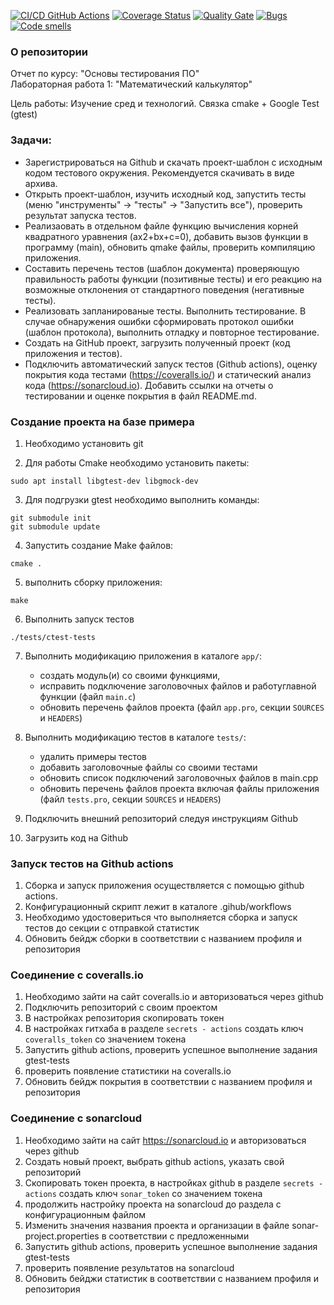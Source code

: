 [![CI/CD GitHub Actions](https://github.com/nikitagordeev10/petrsu-unit-testing-001-bundle-cmake-gtest/actions/workflows/test-action.yml/badge.svg)](https://github.com/nikitagordeev10/petrsu-unit-testing-001-bundle-cmake-gtest/actions/workflows/test-action.yml)
[![Coverage Status](https://coveralls.io/repos/nikitagordeev10/petrsu-unit-testing-001-bundle-cmake-gtest/badge.svg?branch=main)](https://coveralls.io/github/nikitagordeev10/petrsu-unit-testing-001-bundle-cmake-gtest?branch=main)
[![Quality Gate](https://sonarcloud.io/api/project_badges/measure?project=nikitagordeev10_petrsu-unit-testing-001-bundle-cmake-gtest&metric=alert_status)](https://sonarcloud.io/dashboard?id=nikitagordeev10_petrsu-unit-testing-001-bundle-cmake-gtest)
[![Bugs](https://sonarcloud.io/api/project_badges/measure?project=nikitagordeev10_petrsu-unit-testing-001-bundle-cmake-gtest&metric=bugs)](https://sonarcloud.io/summary/new_code?id=nikitagordeev10_petrsu-unit-testing-001-bundle-cmake-gtest)
[![Code smells](https://sonarcloud.io/api/project_badges/measure?project=nikitagordeev10_petrsu-unit-testing-001-bundle-cmake-gtest&metric=code_smells)](https://sonarcloud.io/dashboard?id=nikitagordeev10_petrsu-unit-testing-001-bundle-cmake-gtest)


### О репозитории
Отчет по курсу: "Основы тестирования ПО"\
Лабораторная работа 1: "Математический калькулятор"

Цель работы: Изучение сред и технологий. Связка cmake + Google Test (gtest)

### Задачи:
- Зарегистрироваться на Github и скачать проект-шаблон с исходным кодом тестового окружения. Рекомендуется скачивать в виде архива.
- Открыть проект-шаблон, изучить исходный код, запустить тесты (меню "инструменты" → "тесты" → "Запустить все"), проверить результат запуска тестов.
- Реализаовать в отдельном файле функцию вычисления корней квадратного уравнения (ax2+bx+c=0), добавить вызов функции в программу (main), обновить qmake файлы, проверить компиляцию приложения.
- Составить перечень тестов (шаблон документа) проверяющую правильность работы функции (позитивные тесты) и его реакцию на возможные отклонения от стандартного поведения (негативные тесты).
- Реализовать запланированые тесты. Выполнить тестирование. В случае обнаружения ошибки сформировать протокол ошибки (шаблон протокола), выполнить отладку и повторное тестирование.
- Создать на GitHub проект, загрузить полученный проект (код приложения и тестов).
- Подключить автоматический запуск тестов (Github actions), оценку покрытия кода тестами (https://coveralls.io/) и статический анализ кода (https://sonarcloud.io). Добавить ссылки на отчеты о тестировании и оценке покрытия в файл README.md.

### Создание проекта на базе примера

1. Необходимо установить git

2. Для работы Cmake необходимо установить пакеты:

```
sudo apt install libgtest-dev libgmock-dev
```

3. Для подгрузки gtest необходимо выполнить команды:
```
git submodule init
git submodule update
```

4. Запустить создание Make файлов:
```shell
cmake .
```
5. выполнить сборку приложения:
```shell
make
```
6. Выполнить запуск тестов
```shell
./tests/ctest-tests 
```

7. Выполнить модификацию приложения в каталоге `app/`: 
   - создать модуль(и) со своими функциями, 
   - исправить подключение заголовочных файлов и работуглавной функции (файл `main.c`) 
   - обновить перечень файлов проекта (файл `app.pro`, секции `SOURCES` и `HEADERS`)

8. Выполнить модификацию тестов в каталоге `tests/`:
   - удалить примеры тестов
   - добавить заголовочные файлы со своими тестами
   - обновить список подключений заголовочных файлов в main.cpp
   - обновить перечень файлов проекта включая файлы приложения (файл `tests.pro`, секции `SOURCES` и `HEADERS`)
9. Подключить внешний репозиторий следуя инструкциям Github

10. Загрузить код на Github

### Запуск тестов на Github actions
1. Сборка и запуск приложения осуществляется с помощью github actions.
2. Конфигурационный скрипт лежит в каталоге .gihub/workflows
3. Необходимо удостовериться что выполняется сборка и запуск тестов до секции с отправкой статистик
4. Обновить бейдж сборки в соответствии с названием профиля и репозитория

### Соединение с coveralls.io

1. Необходимо зайти на сайт coveralls.io и авторизоваться через github
2. Подключить репозиторий с своим проектом
3. В настройках репозитория скопировать токен
4. В настройках гитхаба в разделе `secrets - actions` создать ключ `coveralls_token` со значением токена
5. Запустить github actions, проверить успешное выполнение задания gtest-tests
6. проверить появление статистики на coveralls.io
7. Обновить бейдж покрытия в соответствии с названием профиля и репозитория

### Соединение с sonarcloud
1. Необходимо зайти на сайт https://sonarcloud.io и авторизоваться через github
2. Создать новый проект, выбрать github actions, указать свой репозиторий
3. Скопировать токен проекта, в настройках github в разделе `secrets - actions` создать ключ `sonar_token` со значением токена
4. продолжить настройку проекта на sonarcloud до раздела с конфигурационным файлом
5. Изменить значения названия проекта и организации в файле sonar-project.properties в соответствии с предложенными
6. Запустить github actions, проверить успешное выполнение задания gtest-tests
7. проверить появление результатов на sonarcloud
8. Обновить бейджи статистик в соответствии с названием профиля и репозитория
